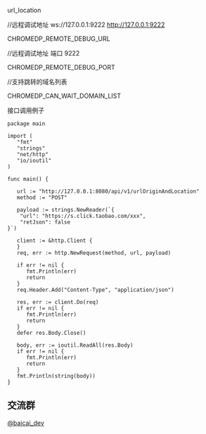 url_location


//远程调试地址 ws://127.0.0.1:9222 http://127.0.0.1:9222

CHROMEDP_REMOTE_DEBUG_URL

//远程调试地址 端口 9222

CHROMEDP_REMOTE_DEBUG_PORT

//支持跳转的域名列表 

CHROMEDP_CAN_WAIT_DOMAIN_LIST

接口调用例子
```
package main

import (
   "fmt"
   "strings"
   "net/http"
   "io/ioutil"
)

func main() {

   url := "http://127.0.0.1:8080/api/v1/urlOriginAndLocation"
   method := "POST"

   payload := strings.NewReader(`{
    "url": "https://s.click.taobao.com/xxx",
    "retJson": false
}`)

   client := &http.Client {
   }
   req, err := http.NewRequest(method, url, payload)

   if err != nil {
      fmt.Println(err)
      return
   }
   req.Header.Add("Content-Type", "application/json")

   res, err := client.Do(req)
   if err != nil {
      fmt.Println(err)
      return
   }
   defer res.Body.Close()

   body, err := ioutil.ReadAll(res.Body)
   if err != nil {
      fmt.Println(err)
      return
   }
   fmt.Println(string(body))
}
```

## 交流群
[@baicai_dev](https://t.me/baicai_dev)
<!--
## 赞赏
[@一杯咖啡](https://3ae.cn/donations/)
![赞赏白菜林，多少不重要，1元也是支持](/zanalipay.jpg)  ![赞赏白菜林，多少不重要，1元也是支持](/zanweixin.jpg)
-->